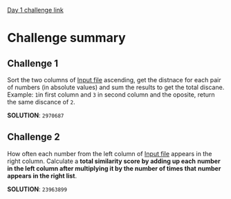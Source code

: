 [Day 1 challenge link](https://adventofcode.com/2024/day/1)

# Challenge summary
## Challenge 1
Sort the two columns of [Input file](input.txt) ascending,  get the distnace 
for each pair of numbers (in absolute values) and sum the results to get the 
total discane. Example: `1`in first column and `3` in second column and the 
oposite, return the same discance of `2`.

**SOLUTION**: `2970687`

## Challenge 2
How often each number from the left column of [Input file](input.txt) appears 
in the right column. Calculate a **total similarity score by adding up each**
 **number in the left column after multiplying it by the number of times that**
 **number appears in the right list**.

 **SOLUTION**: `23963899`